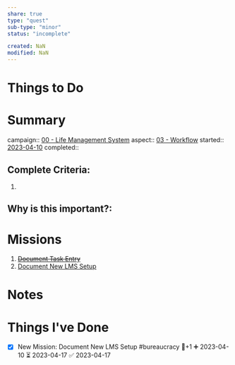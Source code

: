 ```yaml
---
share: true
type: "quest"
sub-type: "minor"
status: "incomplete"

created: NaN 
modified: NaN
---
```

 
 
# Things to Do

# Summary
campaign:: [00 - Life Management System](../00%20-%20Life%20Management%20System.md)
aspect:: [03 - Workflow](./03%20-%20Workflow.md)
started:: [2023-04-10](../09%20-%20Daily%20Notes/2023-04-10.md)
completed::
## Complete Criteria:
1. 

## Why is this important?:

# Missions
1. ~~[Document Task Entry](../02%20-%20Tools/Document%20Task%20Entry.md)~~
2. [Document New LMS Setup](./Document%20New%20LMS%20Setup.md)

# Notes

# Things I've Done
- [x] New Mission: Document New LMS Setup #bureaucracy 🥄+1 ➕ 2023-04-10 ⏳ 2023-04-17 ✅ 2023-04-17